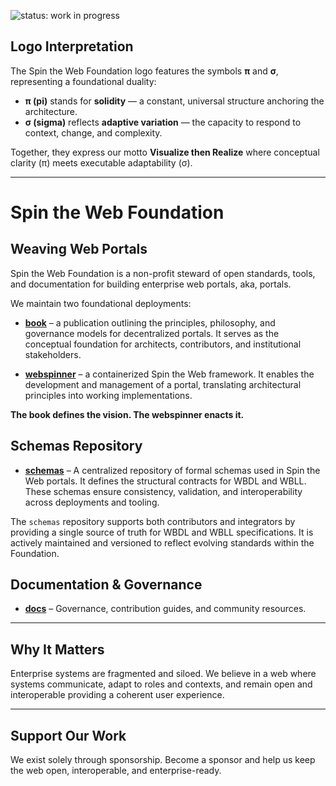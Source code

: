 ![status: work in progress](https://img.shields.io/badge/status-WIP-yellow)

## Logo Interpretation  
The Spin the Web Foundation logo features the symbols **π** and **σ**, representing a foundational duality:

- **π (pi)** stands for **solidity** — a constant, universal structure anchoring the architecture.  
- **σ (sigma)** reflects **adaptive variation** — the capacity to respond to context, change, and complexity.

Together, they express our motto **Visualize then Realize** where conceptual clarity (π) meets executable adaptability (σ).

---

# Spin the Web Foundation  
## Weaving Web Portals

Spin the Web Foundation is a non-profit steward of open standards, tools, and documentation for building enterprise web portals, aka, portals.

We maintain two foundational deployments:

- [**book**](https://github.com/spintheweb/book) – a publication outlining the principles, philosophy, and governance models for decentralized portals. It serves as the conceptual foundation for architects, contributors, and institutional stakeholders.

- [**webspinner**](https://github.com/spintheweb/webspinner) – a containerized Spin the Web framework. It enables the development and management of a portal, translating architectural principles into working implementations.

**The book defines the vision. The webspinner enacts it.**

## Schemas Repository

- [**schemas**](https://github.com/spintheweb/schemas) – A centralized repository of formal schemas used in Spin the Web portals. It defines the structural contracts for WBDL and WBLL. These schemas ensure consistency, validation, and interoperability across deployments and tooling.

The `schemas` repository supports both contributors and integrators by providing a single source of truth for WBDL and WBLL specifications. It is actively maintained and versioned to reflect evolving standards within the Foundation.

## Documentation & Governance
- [**docs**](https://github.com/spintheweb/docs) – Governance, contribution guides, and community resources.

---

## Why It Matters  
Enterprise systems are fragmented and siloed. We believe in a web where systems communicate, adapt to roles and contexts, and remain open and interoperable providing a coherent user experience.

---

## Support Our Work  
We exist solely through sponsorship. Become a sponsor and help us keep the web open, interoperable, and enterprise-ready.
